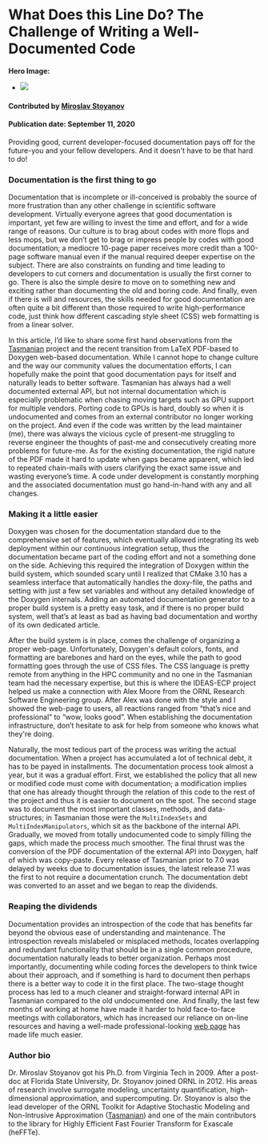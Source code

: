 # What Does this Line Do? The Challenge of Writing a Well-Documented Code

**Hero Image:**

 - <img src='https://github.com/betterscientificsoftware/images/raw/master/Blog_0920_QuadF2.png' />

#### Contributed by [Miroslav Stoyanov](https://github.com/mkstoyanov "Miroslav Stoyanov GitHub Profile")

#### Publication date: September 11, 2020

Providing good, current developer-focused documentation pays off for the future-you
and your fellow developers.  And it doesn't have to be that hard to do!

### Documentation is the first thing to go

Documentation that is incomplete or ill-conceived is probably the source of more
frustration than any other challenge in scientific software development.
Virtually everyone agrees that good documentation is important, yet few are
willing to invest the time and effort, and for a wide range of reasons. Our
culture is to brag about codes with more flops and less mops, but we don’t get
to brag or impress people by codes with good documentation; a mediocre 10-page
paper receives more credit than a 100-page software manual even if the manual
required deeper expertise on the subject. There are also constraints on
funding and time leading to developers to cut corners and documentation is usually the first
corner to go. There is also the simple desire to move on to something new and
exciting rather than documenting the old and boring code. And finally, even if
there is will and resources, the skills needed for good documentation are often
quite a bit different than those required to write high-performance code, just
think how different cascading style sheet (CSS) web formatting is from a linear solver.

In this article, I’d like to share some first hand observations from the
[Tasmanian](https://tasmanian.ornl.gov) project and the recent transition from LaTeX PDF-based to
Doxygen web-based documentation. While I cannot hope to change culture and the
way our community values the documentation efforts, I can hopefully make the
point that good documentation pays for itself and naturally leads to better
software. Tasmanian has always had a well documented external API, but not
internal documentation which is especially problematic when chasing moving
targets such as GPU support for multiple vendors. Porting code to GPUs is hard,
doubly so when it is undocumented and comes from an external contributor no
longer working on the project. And even if the code was written by the lead maintainer (me), there was
always the vicious cycle of present-me struggling to reverse engineer the
thoughts of past-me and consecutively creating more problems for future-me. As
for the existing documentation, the rigid nature of the PDF made it hard to
update when gaps became apparent, which led to repeated chain-mails with users
clarifying the exact same issue and wasting everyone’s time. A code under
development is constantly morphing and the associated documentation must go
hand-in-hand with any and all changes.

### Making it a little easier

Doxygen was chosen for the documentation standard due to the comprehensive set
of features, which eventually allowed integrating its web deployment within our
continuous integration setup, thus the documentation became part of the coding effort
and not a something done on the side. Achieving this required the integration of
Doxygen within the build system, which sounded scary until I realized that CMake
3.10 has a seamless interface that automatically handles the doxy-file, the
paths and setting with just a few set variables and without any detailed
knowledge of the Doxygen internals. Adding an automated documentation generator
to a proper build system is a pretty easy task, and if there is no proper build
system, well that’s at least as bad as having bad documentation and worthy of
its own dedicated article.

After the build system is in place, comes the challenge of organizing a proper
web-page. Unfortunately, Doxygen's default colors, fonts, and formatting are barebones
and hard on the eyes, while the path to good formatting goes through the use of
CSS files. The CSS language is pretty remote from anything in the HPC community
and no one in the Tasmanian team had the necessary expertise, but this is where
the IDEAS-ECP project helped us make a connection with Alex Moore from the ORNL
Research Software Engineering group. After Alex was done with the style and I
showed the web-page to users, all reactions ranged from “that’s nice and
professional” to “wow, looks good”. When establishing the documentation
infrastructure, don’t hesitate to ask for help from someone who knows what they're doing.

Naturally, the most tedious part of the process was writing the actual
documentation. When a project has accumulated a lot of technical debt, it has to be payed
in installments. The documentation process took almost a year, but it was a
gradual effort. First, we established the policy that all new or modified code
must come with documentation; a modification implies that one has already
thought through the relation of this code to the rest of the project and thus it
is easier to document on the spot. The second stage was to document the most
important classes, methods, and data-structures; in Tasmanian those were the
`MultiIndexSets` and `MultiIndexManipulators`, which sit as the backbone of the
internal API. Gradually, we moved from totally undocumented code to simply
filling the gaps, which made the process much smoother. The final thrust was the
conversion of the PDF documentation of the external API into Doxygen, half of which was copy-paste.
Every release of Tasmanian prior to 7.0 was delayed by weeks due to
documentation issues, the latest release 7.1 was the first to not require a
documentation crunch. The documentation debt was converted to an asset and we
began to reap the dividends.

### Reaping the dividends

Documentation provides an introspection of the code that has benefits far beyond
the obvious ease of understanding and maintenance. The introspection reveals
mislabeled or misplaced methods, locates overlapping and redundant functionality
that should be in a single common procedure, documentation naturally leads to
better organization. Perhaps most importantly, documenting while coding forces
the developers to think twice about their approach, and if something is hard to
document then perhaps there is a better way to code it in the first place. The
two-stage thought process has led to a much cleaner and straight-forward
internal API in Tasmanian compared to the old undocumented one. And finally, the
last few months of working at home have made it harder to hold face-to-face
meetings with collaborators, which has increased our reliance on on-line
resources and having a well-made professional-looking [web page](https://ornl.github.io/TASMANIAN/rolling/) has made life
much easier.


### Author bio
Dr. Miroslav Stoyanov got his Ph.D. from Virginia Tech in 2009. After a post-doc at Florida State University, Dr. Stoyanov joined ORNL in 2012. His areas of research involve surrogate modeling, uncertainty quantification, high-dimensional approximation, and supercomputing. Dr. Stoyanov is also the lead developer of the ORNL Toolkit for Adaptive Stochastic Modeling and Non-Intrusive Approximation ([Tasmanian](https://tasmanian.ornl.gov)) and one of the main contributors to the library for Highly Efficient Fast Fourier Transform for Exascale (heFFTe).

<!---
Publish: preview
RSS update: 
Categories: Development
Topics: Documentation
Tags: bssw-blog-article
Level: 2
Prerequisites: default
Aggregate: none
--->
